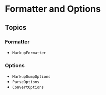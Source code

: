 # Formatter and Options

## Topics

### Formatter

- ``MarkupFormatter``

### Options

- ``MarkupDumpOptions``
- ``ParseOptions``
- ``ConvertOptions``
